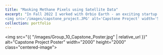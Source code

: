 ```yaml
---
title: "Masking Methane Pixels using Satellite Data"
excerpt: "In Fall 2022 I worked with Orbio Earth - an exciting startup that's building methane emissions insights for energy assets across the Earth. For my capstone project, I built computer vision and statistical models that determined which pixels in an image contained methane. Ultimately, the output of these models was binary masks, which you can see in the below image. <br/>
<img src='/images/capstone_project.JPG' alt='Capstone Project' width='500' height='500'>"
collection: portfolio
---
```


<img src="{{ "/images/Group_10_Capstone_Poster.jpg" | relative_url }}" alt="Capstone Project Poster" width="2000" height="2000" class="centered-image">
